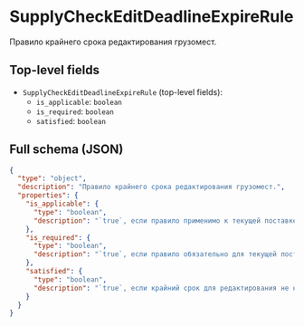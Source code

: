 # SupplyCheckEditDeadlineExpireRule

Правило крайнего срока редактирования грузомест.

## Top-level fields
- `SupplyCheckEditDeadlineExpireRule` (top-level fields):
  - `is_applicable`: `boolean`
  - `is_required`: `boolean`
  - `satisfied`: `boolean`

## Full schema (JSON)
```json
{
  "type": "object",
  "description": "Правило крайнего срока редактирования грузомест.",
  "properties": {
    "is_applicable": {
      "type": "boolean",
      "description": "`true`, если правило применимо к текущей поставке.\n"
    },
    "is_required": {
      "type": "boolean",
      "description": "`true`, если правило обязательно для текущей поставки.\n"
    },
    "satisfied": {
      "type": "boolean",
      "description": "`true`, если крайний срок для редактирования не наступил.\n"
    }
  }
}
```
